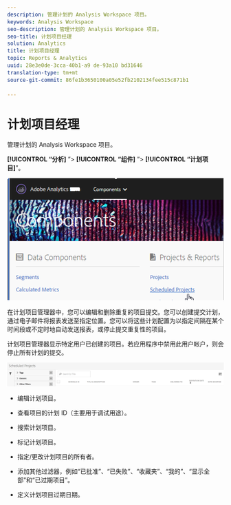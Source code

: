 ```yaml
---
description: 管理计划的 Analysis Workspace 项目。
keywords: Analysis Workspace
seo-description: 管理计划的 Analysis Workspace 项目。
seo-title: 计划项目经理
solution: Analytics
title: 计划项目经理
topic: Reports & Analytics
uuid: 28e3e0de-3cca-40b1-a9 de-93a10 bd31646
translation-type: tm+mt
source-git-commit: 86fe1b3650100a05e52fb2102134fee515c871b1

---
```



# 计划项目经理

管理计划的 Analysis Workspace 项目。

**[!UICONTROL “分析]** ”&gt; **[!UICONTROL “组件]** ”&gt; **[!UICONTROL “计划项目]**”。

![](assets/components-scheduled-projects.png)

在计划项目管理器中，您可以编辑和删除重复的项目提交。您可以创建提交计划，通过电子邮件将报表发送至指定位置。您可以将这些计划配置为以指定间隔在某个时间段或不定时地自动发送报表，或停止提交重复性的项目。

计划项目管理器显示特定用户已创建的项目。若应用程序中禁用此用户帐户，则会停止所有计划的提交。

![](assets/scheduled-projects.png)

* 编辑计划项目。
* 查看项目的计划 ID（主要用于调试用途）。
* 搜索计划项目。
* 标记计划项目。
* 指定/更改计划项目的所有者。
* 添加其他过滤器，例如“已批准”、“已失败”、“收藏夹”、“我的”、“显示全部”和“已过期项目”。

* 定义计划项目过期日期。

